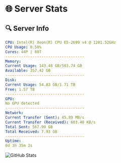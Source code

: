 # 🌐 Server Stats
## 🔍 Server Info
```yaml
CPU: Intel(R) Xeon(R) CPU E5-2699 v4 @ 1281.52GHz
CPU Usage: 0.50%
Cores: 44P | 88T
-----------------------------------
Memory:
Current Usage: 143.48 GB/503.74 GB
Available: 357.42 GB
-----------------------------------
Disk:
Current Usage: 54.83 GB/1.71 TB
Free: 1.57 TB
-----------------------------------
GPU:
No GPU detected
-----------------------------------
Network:
Current Transfer (Sent): 45.89 MB/s
Current Transfer (Received): 603.48 KB/s
Total Sent: 567.99 GB
Total Received: 7.93 GB
-----------------------------------
Uptime:
0d 3h 35m 2s
```
![GitHub Stats](https://img.shields.io/badge/Updated-2025-03-08_00:57:51-blue)